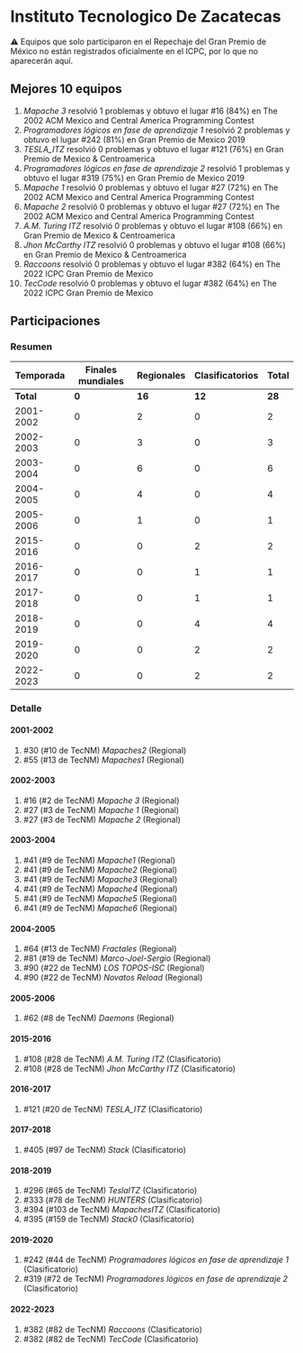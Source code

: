 # Instituto Tecnologico De Zacatecas

:warning: Equipos que solo participaron en el Repechaje del Gran Premio de México no están registrados oficialmente en el ICPC, por lo que no aparecerán aquí.

## Mejores 10 equipos

1. _Mapache 3_ resolvió 1 problemas y obtuvo el lugar #16 (84%) en The 2002 ACM Mexico and Central America Programming Contest
1. _Programadores lógicos en fase de aprendizaje 1_ resolvió 2 problemas y obtuvo el lugar #242 (81%) en Gran Premio de Mexico 2019
1. _TESLA_ITZ_ resolvió 0 problemas y obtuvo el lugar #121 (76%) en Gran Premio de Mexico & Centroamerica
1. _Programadores lógicos en fase de aprendizaje 2_ resolvió 1 problemas y obtuvo el lugar #319 (75%) en Gran Premio de Mexico 2019
1. _Mapache 1_ resolvió 0 problemas y obtuvo el lugar #27 (72%) en The 2002 ACM Mexico and Central America Programming Contest
1. _Mapache 2_ resolvió 0 problemas y obtuvo el lugar #27 (72%) en The 2002 ACM Mexico and Central America Programming Contest
1. _A.M. Turing ITZ_ resolvió 0 problemas y obtuvo el lugar #108 (66%) en Gran Premio de Mexico & Centroamerica
1. _Jhon McCarthy ITZ_ resolvió 0 problemas y obtuvo el lugar #108 (66%) en Gran Premio de Mexico & Centroamerica
1. _Raccoons_ resolvió 0 problemas y obtuvo el lugar #382 (64%) en The 2022 ICPC Gran Premio de Mexico
1. _TecCode_ resolvió 0 problemas y obtuvo el lugar #382 (64%) en The 2022 ICPC Gran Premio de Mexico

## Participaciones

### Resumen

| Temporada | Finales mundiales | Regionales | Clasificatorios | Total |
| --- | --- | --- | --- | --- |
| **Total** | **0** | **16** | **12** | **28** |
| 2001-2002 | 0 | 2 | 0 | 2 |
| 2002-2003 | 0 | 3 | 0 | 3 |
| 2003-2004 | 0 | 6 | 0 | 6 |
| 2004-2005 | 0 | 4 | 0 | 4 |
| 2005-2006 | 0 | 1 | 0 | 1 |
| 2015-2016 | 0 | 0 | 2 | 2 |
| 2016-2017 | 0 | 0 | 1 | 1 |
| 2017-2018 | 0 | 0 | 1 | 1 |
| 2018-2019 | 0 | 0 | 4 | 4 |
| 2019-2020 | 0 | 0 | 2 | 2 |
| 2022-2023 | 0 | 0 | 2 | 2 |

### Detalle

#### 2001-2002

1. #30 (#10 de TecNM) _Mapaches2_ (Regional)
1. #55 (#13 de TecNM) _Mapaches1_ (Regional)

#### 2002-2003

1. #16 (#2 de TecNM) _Mapache 3_ (Regional)
1. #27 (#3 de TecNM) _Mapache 1_ (Regional)
1. #27 (#3 de TecNM) _Mapache 2_ (Regional)

#### 2003-2004

1. #41 (#9 de TecNM) _Mapache1_ (Regional)
1. #41 (#9 de TecNM) _Mapache2_ (Regional)
1. #41 (#9 de TecNM) _Mapache3_ (Regional)
1. #41 (#9 de TecNM) _Mapache4_ (Regional)
1. #41 (#9 de TecNM) _Mapache5_ (Regional)
1. #41 (#9 de TecNM) _Mapache6_ (Regional)

#### 2004-2005

1. #64 (#13 de TecNM) _Fractales_ (Regional)
1. #81 (#19 de TecNM) _Marco-Joel-Sergio_ (Regional)
1. #90 (#22 de TecNM) _LOS TOPOS-ISC_ (Regional)
1. #90 (#22 de TecNM) _Novatos Reload_ (Regional)

#### 2005-2006

1. #62 (#8 de TecNM) _Daemons_ (Regional)

#### 2015-2016

1. #108 (#28 de TecNM) _A.M. Turing ITZ_ (Clasificatorio)
1. #108 (#28 de TecNM) _Jhon McCarthy ITZ_ (Clasificatorio)

#### 2016-2017

1. #121 (#20 de TecNM) _TESLA_ITZ_ (Clasificatorio)

#### 2017-2018

1. #405 (#97 de TecNM) _Stack_ (Clasificatorio)

#### 2018-2019

1. #296 (#65 de TecNM) _TeslaITZ_ (Clasificatorio)
1. #333 (#78 de TecNM) _HUNTERS_ (Clasificatorio)
1. #394 (#103 de TecNM) _MapachesITZ_ (Clasificatorio)
1. #395 (#159 de TecNM) _Stack0_ (Clasificatorio)

#### 2019-2020

1. #242 (#44 de TecNM) _Programadores lógicos en fase de aprendizaje 1_ (Clasificatorio)
1. #319 (#72 de TecNM) _Programadores lógicos en fase de aprendizaje 2_ (Clasificatorio)

#### 2022-2023

1. #382 (#82 de TecNM) _Raccoons_ (Clasificatorio)
1. #382 (#82 de TecNM) _TecCode_ (Clasificatorio)




